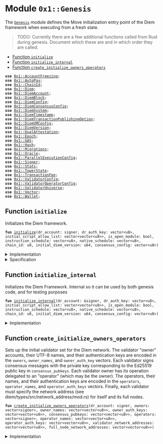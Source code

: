 
<a name="0x1_Genesis"></a>

# Module `0x1::Genesis`

The <code><a href="Genesis.md#0x1_Genesis">Genesis</a></code> module defines the Move initialization entry point of the Diem framework
when executing from a fresh state.

> TODO: Currently there are a few additional functions called from Rust during genesis.
> Document which these are and in which order they are called.


-  [Function `initialize`](#0x1_Genesis_initialize)
-  [Function `initialize_internal`](#0x1_Genesis_initialize_internal)
-  [Function `create_initialize_owners_operators`](#0x1_Genesis_create_initialize_owners_operators)


<pre><code><b>use</b> <a href="AccountFreezing.md#0x1_AccountFreezing">0x1::AccountFreezing</a>;
<b>use</b> <a href="AutoPay.md#0x1_AutoPay">0x1::AutoPay</a>;
<b>use</b> <a href="ChainId.md#0x1_ChainId">0x1::ChainId</a>;
<b>use</b> <a href="Diem.md#0x1_Diem">0x1::Diem</a>;
<b>use</b> <a href="DiemAccount.md#0x1_DiemAccount">0x1::DiemAccount</a>;
<b>use</b> <a href="DiemBlock.md#0x1_DiemBlock">0x1::DiemBlock</a>;
<b>use</b> <a href="DiemConfig.md#0x1_DiemConfig">0x1::DiemConfig</a>;
<b>use</b> <a href="DiemConsensusConfig.md#0x1_DiemConsensusConfig">0x1::DiemConsensusConfig</a>;
<b>use</b> <a href="DiemSystem.md#0x1_DiemSystem">0x1::DiemSystem</a>;
<b>use</b> <a href="DiemTimestamp.md#0x1_DiemTimestamp">0x1::DiemTimestamp</a>;
<b>use</b> <a href="DiemTransactionPublishingOption.md#0x1_DiemTransactionPublishingOption">0x1::DiemTransactionPublishingOption</a>;
<b>use</b> <a href="DiemVMConfig.md#0x1_DiemVMConfig">0x1::DiemVMConfig</a>;
<b>use</b> <a href="DiemVersion.md#0x1_DiemVersion">0x1::DiemVersion</a>;
<b>use</b> <a href="DualAttestation.md#0x1_DualAttestation">0x1::DualAttestation</a>;
<b>use</b> <a href="Epoch.md#0x1_Epoch">0x1::Epoch</a>;
<b>use</b> <a href="GAS.md#0x1_GAS">0x1::GAS</a>;
<b>use</b> <a href="../../../../../../../DPN/releases/artifacts/current/build/MoveStdlib/docs/Hash.md#0x1_Hash">0x1::Hash</a>;
<b>use</b> <a href="Migrations.md#0x1_Migrations">0x1::Migrations</a>;
<b>use</b> <a href="Oracle.md#0x1_Oracle">0x1::Oracle</a>;
<b>use</b> <a href="ParallelExecutionConfig.md#0x1_ParallelExecutionConfig">0x1::ParallelExecutionConfig</a>;
<b>use</b> <a href="../../../../../../../DPN/releases/artifacts/current/build/MoveStdlib/docs/Signer.md#0x1_Signer">0x1::Signer</a>;
<b>use</b> <a href="Stats.md#0x1_Stats">0x1::Stats</a>;
<b>use</b> <a href="TowerState.md#0x1_TowerState">0x1::TowerState</a>;
<b>use</b> <a href="TransactionFee.md#0x1_TransactionFee">0x1::TransactionFee</a>;
<b>use</b> <a href="ValidatorConfig.md#0x1_ValidatorConfig">0x1::ValidatorConfig</a>;
<b>use</b> <a href="ValidatorOperatorConfig.md#0x1_ValidatorOperatorConfig">0x1::ValidatorOperatorConfig</a>;
<b>use</b> <a href="ValidatorUniverse.md#0x1_ValidatorUniverse">0x1::ValidatorUniverse</a>;
<b>use</b> <a href="../../../../../../../DPN/releases/artifacts/current/build/MoveStdlib/docs/Vector.md#0x1_Vector">0x1::Vector</a>;
<b>use</b> <a href="Wallet.md#0x1_Wallet">0x1::Wallet</a>;
</code></pre>



<a name="0x1_Genesis_initialize"></a>

## Function `initialize`

Initializes the Diem framework.


<pre><code><b>fun</b> <a href="Genesis.md#0x1_Genesis_initialize">initialize</a>(dr_account: signer, dr_auth_key: vector&lt;u8&gt;, initial_script_allow_list: vector&lt;vector&lt;u8&gt;&gt;, is_open_module: bool, instruction_schedule: vector&lt;u8&gt;, native_schedule: vector&lt;u8&gt;, chain_id: u8, initial_diem_version: u64, consensus_config: vector&lt;u8&gt;)
</code></pre>



<details>
<summary>Implementation</summary>


<pre><code><b>fun</b> <a href="Genesis.md#0x1_Genesis_initialize">initialize</a>(
    dr_account: signer,
    // tc_account: signer, //////// 0L ////////
    dr_auth_key: vector&lt;u8&gt;,
    // tc_auth_key: vector&lt;u8&gt;, //////// 0L ////////
    initial_script_allow_list: vector&lt;vector&lt;u8&gt;&gt;,
    is_open_module: bool,
    instruction_schedule: vector&lt;u8&gt;,
    native_schedule: vector&lt;u8&gt;,
    chain_id: u8,
    initial_diem_version: u64,
    consensus_config: vector&lt;u8&gt;,
) {
    <a href="Genesis.md#0x1_Genesis_initialize_internal">initialize_internal</a>(
        &dr_account,
        // &tc_account, /////// 0L /////////
        dr_auth_key,
        // tc_auth_key, /////// 0L /////////
        initial_script_allow_list,
        is_open_module,
        instruction_schedule,
        native_schedule,
        chain_id,
        initial_diem_version,
        consensus_config,
    )
}
</code></pre>



</details>

<details>
<summary>Specification</summary>

For verification of genesis, the goal is to prove that all the invariants which
become active after the end of this function hold. This cannot be achieved with
modular verification as we do in regular continuous testing. Rather, this module must
be verified **together** with the module(s) which provides the invariant.

> TODO: currently verifying this module together with modules providing invariants
> (see above) times out. This can likely be solved by making more of the initialize
> functions called by this function opaque, and prove the according invariants locally to
> each module.

Assume that this is called in genesis state (no timestamp).


<pre><code><b>requires</b> <a href="DiemTimestamp.md#0x1_DiemTimestamp_is_genesis">DiemTimestamp::is_genesis</a>();
</code></pre>



</details>

<a name="0x1_Genesis_initialize_internal"></a>

## Function `initialize_internal`

Initializes the Diem Framework. Internal so it can be used by both genesis code, and for testing purposes


<pre><code><b>fun</b> <a href="Genesis.md#0x1_Genesis_initialize_internal">initialize_internal</a>(dr_account: &signer, dr_auth_key: vector&lt;u8&gt;, initial_script_allow_list: vector&lt;vector&lt;u8&gt;&gt;, is_open_module: bool, instruction_schedule: vector&lt;u8&gt;, native_schedule: vector&lt;u8&gt;, chain_id: u8, initial_diem_version: u64, consensus_config: vector&lt;u8&gt;)
</code></pre>



<details>
<summary>Implementation</summary>


<pre><code><b>fun</b> <a href="Genesis.md#0x1_Genesis_initialize_internal">initialize_internal</a>(
    dr_account: &signer,
    // tc_account: &signer, /////// 0L /////////
    dr_auth_key: vector&lt;u8&gt;,
    // tc_auth_key: vector&lt;u8&gt;, /////// 0L /////////
    initial_script_allow_list: vector&lt;vector&lt;u8&gt;&gt;,
    is_open_module: bool,
    instruction_schedule: vector&lt;u8&gt;,
    native_schedule: vector&lt;u8&gt;,
    chain_id: u8,
    initial_diem_version: u64,
    consensus_config: vector&lt;u8&gt;,
) {
    <a href="DiemAccount.md#0x1_DiemAccount_initialize">DiemAccount::initialize</a>(dr_account, x"00000000000000000000000000000000");

    <a href="ChainId.md#0x1_ChainId_initialize">ChainId::initialize</a>(dr_account, chain_id);

    // On-chain config setup
    <a href="DiemConfig.md#0x1_DiemConfig_initialize">DiemConfig::initialize</a>(dr_account);

    // Consensus config setup
    <a href="DiemConsensusConfig.md#0x1_DiemConsensusConfig_initialize">DiemConsensusConfig::initialize</a>(dr_account);

    // Parallel execution config setup
    <a href="ParallelExecutionConfig.md#0x1_ParallelExecutionConfig_initialize_parallel_execution">ParallelExecutionConfig::initialize_parallel_execution</a>(dr_account);

    // Currency setup
    <a href="Diem.md#0x1_Diem_initialize">Diem::initialize</a>(dr_account);

    /////// 0L /////////
    // // Currency setup
    // <a href="XUS.md#0x1_XUS_initialize">XUS::initialize</a>(dr_account, tc_account);
    // <a href="XDX.md#0x1_XDX_initialize">XDX::initialize</a>(dr_account, tc_account);
    <a href="GAS.md#0x1_GAS_initialize">GAS::initialize</a>(dr_account);

    <a href="AccountFreezing.md#0x1_AccountFreezing_initialize">AccountFreezing::initialize</a>(dr_account);
    <a href="TransactionFee.md#0x1_TransactionFee_initialize">TransactionFee::initialize</a>(dr_account); /////// 0L /////////

    <a href="DiemSystem.md#0x1_DiemSystem_initialize_validator_set">DiemSystem::initialize_validator_set</a>(dr_account);
    <a href="DiemVersion.md#0x1_DiemVersion_initialize">DiemVersion::initialize</a>(dr_account, initial_diem_version);
    <a href="DualAttestation.md#0x1_DualAttestation_initialize">DualAttestation::initialize</a>(dr_account);
    <a href="DiemBlock.md#0x1_DiemBlock_initialize_block_metadata">DiemBlock::initialize_block_metadata</a>(dr_account);

    /////// 0L /////////
    // DiemAccount::create_burn_account(dr_account, x"00000000000000000000000000000000");
    // Outside of testing, brick the diemroot account.
    <b>if</b> (chain_id == 1 || chain_id == 7) {
        dr_auth_key = <a href="../../../../../../../DPN/releases/artifacts/current/build/MoveStdlib/docs/Hash.md#0x1_Hash_sha3_256">Hash::sha3_256</a>(b"Protests rage across the nation");
    };

    // Rotate auth keys for DiemRoot and TreasuryCompliance accounts <b>to</b> the given
    // values
    <b>let</b> dr_rotate_key_cap = <a href="DiemAccount.md#0x1_DiemAccount_extract_key_rotation_capability">DiemAccount::extract_key_rotation_capability</a>(dr_account);
    <a href="DiemAccount.md#0x1_DiemAccount_rotate_authentication_key">DiemAccount::rotate_authentication_key</a>(&dr_rotate_key_cap, dr_auth_key);
    <a href="DiemAccount.md#0x1_DiemAccount_restore_key_rotation_capability">DiemAccount::restore_key_rotation_capability</a>(dr_rotate_key_cap);

    /////// 0L /////////
    // <b>let</b> tc_rotate_key_cap = <a href="DiemAccount.md#0x1_DiemAccount_extract_key_rotation_capability">DiemAccount::extract_key_rotation_capability</a>(tc_account);
    // <a href="DiemAccount.md#0x1_DiemAccount_rotate_authentication_key">DiemAccount::rotate_authentication_key</a>(&tc_rotate_key_cap, tc_auth_key);
    // <a href="DiemAccount.md#0x1_DiemAccount_restore_key_rotation_capability">DiemAccount::restore_key_rotation_capability</a>(tc_rotate_key_cap);

    <a href="DiemTransactionPublishingOption.md#0x1_DiemTransactionPublishingOption_initialize">DiemTransactionPublishingOption::initialize</a>(
        dr_account,
        initial_script_allow_list,
        is_open_module,
    );

    <a href="DiemVMConfig.md#0x1_DiemVMConfig_initialize">DiemVMConfig::initialize</a>(
        dr_account,
        instruction_schedule,
        native_schedule,
        chain_id /////// 0L /////////
    );

    <a href="DiemConsensusConfig.md#0x1_DiemConsensusConfig_set">DiemConsensusConfig::set</a>(dr_account, consensus_config);

    /////// 0L /////////
    // <b>let</b> tc_rotate_key_cap = <a href="DiemAccount.md#0x1_DiemAccount_extract_key_rotation_capability">DiemAccount::extract_key_rotation_capability</a>(tc_account);
    // <a href="DiemAccount.md#0x1_DiemAccount_rotate_authentication_key">DiemAccount::rotate_authentication_key</a>(&tc_rotate_key_cap, tc_auth_key);
    // <a href="DiemAccount.md#0x1_DiemAccount_restore_key_rotation_capability">DiemAccount::restore_key_rotation_capability</a>(tc_rotate_key_cap);
    <a href="Stats.md#0x1_Stats_initialize">Stats::initialize</a>(dr_account);
    <a href="ValidatorUniverse.md#0x1_ValidatorUniverse_initialize">ValidatorUniverse::initialize</a>(dr_account);
    <a href="AutoPay.md#0x1_AutoPay_initialize">AutoPay::initialize</a>(dr_account);
    // FullnodeSubsidy::init_fullnode_sub(dr_account);
    <a href="Oracle.md#0x1_Oracle_initialize">Oracle::initialize</a>(dr_account);
    <a href="TowerState.md#0x1_TowerState_init_miner_list_and_stats">TowerState::init_miner_list_and_stats</a>(dr_account);
    <a href="TowerState.md#0x1_TowerState_init_difficulty">TowerState::init_difficulty</a>(dr_account);
    <a href="Wallet.md#0x1_Wallet_init">Wallet::init</a>(dr_account);
    <a href="DiemAccount.md#0x1_DiemAccount_vm_init_slow">DiemAccount::vm_init_slow</a>(dr_account);
    <a href="Migrations.md#0x1_Migrations_init">Migrations::init</a>(dr_account);

    // After we have called this function, all invariants which are guarded by
    // `<a href="DiemTimestamp.md#0x1_DiemTimestamp_is_operating">DiemTimestamp::is_operating</a>() ==&gt; ...` will become active and a verification condition.
    // See also discussion at function specification.
    <a href="DiemTimestamp.md#0x1_DiemTimestamp_set_time_has_started">DiemTimestamp::set_time_has_started</a>(dr_account);
    <a href="Epoch.md#0x1_Epoch_initialize">Epoch::initialize</a>(dr_account); /////// 0L /////////


    // <b>if</b> this is tesnet, fund the root account so the smoketests can run. They <b>use</b> <a href="PaymentScripts.md#0x1_PaymentScripts">PaymentScripts</a> functions <b>to</b> test many things.
    // TODO(0L): make this only tun in testsnet. Though we need <b>to</b> make smoketest always initialize in test mode.
    // <b>if</b> (<a href="Testnet.md#0x1_Testnet_is_testnet">Testnet::is_testnet</a>()) {
      <b>let</b> val = 10000000;
      <a href="DiemAccount.md#0x1_DiemAccount_add_currency">DiemAccount::add_currency</a>&lt;<a href="GAS.md#0x1_GAS_GAS">GAS::GAS</a>&gt;(dr_account);
      <b>let</b> coin = <a href="Diem.md#0x1_Diem_mint">Diem::mint</a>&lt;<a href="GAS.md#0x1_GAS_GAS">GAS::GAS</a>&gt;(dr_account, val);
      <a href="DiemAccount.md#0x1_DiemAccount_vm_deposit_with_metadata">DiemAccount::vm_deposit_with_metadata</a>(
        dr_account,
        @DiemRoot,
        coin,
        x"",
        x"",
      )

    // }
}
</code></pre>



</details>

<a name="0x1_Genesis_create_initialize_owners_operators"></a>

## Function `create_initialize_owners_operators`

Sets up the initial validator set for the Diem network.
The validator "owner" accounts, their UTF-8 names, and their authentication
keys are encoded in the <code>owners</code>, <code>owner_names</code>, and <code>owner_auth_key</code> vectors.
Each validator signs consensus messages with the private key corresponding to the Ed25519
public key in <code>consensus_pubkeys</code>.
Each validator owner has its operation delegated to an "operator" (which may be
the owner). The operators, their names, and their authentication keys are encoded
in the <code>operators</code>, <code>operator_names</code>, and <code>operator_auth_keys</code> vectors.
Finally, each validator must specify the network address
(see diem/types/src/network_address/mod.rs) for itself and its full nodes.


<pre><code><b>fun</b> <a href="Genesis.md#0x1_Genesis_create_initialize_owners_operators">create_initialize_owners_operators</a>(dr_account: signer, owners: vector&lt;signer&gt;, owner_names: vector&lt;vector&lt;u8&gt;&gt;, owner_auth_keys: vector&lt;vector&lt;u8&gt;&gt;, consensus_pubkeys: vector&lt;vector&lt;u8&gt;&gt;, operators: vector&lt;signer&gt;, operator_names: vector&lt;vector&lt;u8&gt;&gt;, operator_auth_keys: vector&lt;vector&lt;u8&gt;&gt;, validator_network_addresses: vector&lt;vector&lt;u8&gt;&gt;, full_node_network_addresses: vector&lt;vector&lt;u8&gt;&gt;)
</code></pre>



<details>
<summary>Implementation</summary>


<pre><code><b>fun</b> <a href="Genesis.md#0x1_Genesis_create_initialize_owners_operators">create_initialize_owners_operators</a>(
    dr_account: signer,
    owners: vector&lt;signer&gt;,
    owner_names: vector&lt;vector&lt;u8&gt;&gt;,
    owner_auth_keys: vector&lt;vector&lt;u8&gt;&gt;,
    consensus_pubkeys: vector&lt;vector&lt;u8&gt;&gt;,
    operators: vector&lt;signer&gt;,
    operator_names: vector&lt;vector&lt;u8&gt;&gt;,
    operator_auth_keys: vector&lt;vector&lt;u8&gt;&gt;,
    validator_network_addresses: vector&lt;vector&lt;u8&gt;&gt;,
    full_node_network_addresses: vector&lt;vector&lt;u8&gt;&gt;,
) {
    <b>let</b> num_owners = <a href="../../../../../../../DPN/releases/artifacts/current/build/MoveStdlib/docs/Vector.md#0x1_Vector_length">Vector::length</a>(&owners);
    <b>let</b> num_owner_names = <a href="../../../../../../../DPN/releases/artifacts/current/build/MoveStdlib/docs/Vector.md#0x1_Vector_length">Vector::length</a>(&owner_names);
    <b>assert</b>!(num_owners == num_owner_names, 0);
    <b>let</b> num_owner_keys = <a href="../../../../../../../DPN/releases/artifacts/current/build/MoveStdlib/docs/Vector.md#0x1_Vector_length">Vector::length</a>(&owner_auth_keys);
    <b>assert</b>!(num_owner_names == num_owner_keys, 0);
    <b>let</b> num_operators = <a href="../../../../../../../DPN/releases/artifacts/current/build/MoveStdlib/docs/Vector.md#0x1_Vector_length">Vector::length</a>(&operators);
    <b>assert</b>!(num_owner_keys == num_operators, 0);
    <b>let</b> num_operator_names = <a href="../../../../../../../DPN/releases/artifacts/current/build/MoveStdlib/docs/Vector.md#0x1_Vector_length">Vector::length</a>(&operator_names);
    <b>assert</b>!(num_operators == num_operator_names, 0);
    <b>let</b> num_operator_keys = <a href="../../../../../../../DPN/releases/artifacts/current/build/MoveStdlib/docs/Vector.md#0x1_Vector_length">Vector::length</a>(&operator_auth_keys);
    <b>assert</b>!(num_operator_names == num_operator_keys, 0);
    <b>let</b> num_validator_network_addresses = <a href="../../../../../../../DPN/releases/artifacts/current/build/MoveStdlib/docs/Vector.md#0x1_Vector_length">Vector::length</a>(&validator_network_addresses);
    <b>assert</b>!(num_operator_keys == num_validator_network_addresses, 0);
    <b>let</b> num_full_node_network_addresses = <a href="../../../../../../../DPN/releases/artifacts/current/build/MoveStdlib/docs/Vector.md#0x1_Vector_length">Vector::length</a>(&full_node_network_addresses);
    <b>assert</b>!(num_validator_network_addresses == num_full_node_network_addresses, 0);

    <b>let</b> i = 0;
    <b>let</b> dummy_auth_key_prefix = x"00000000000000000000000000000000";
    <b>while</b> (i &lt; num_owners) {
        <b>let</b> owner = <a href="../../../../../../../DPN/releases/artifacts/current/build/MoveStdlib/docs/Vector.md#0x1_Vector_borrow">Vector::borrow</a>(&owners, i);
        <b>let</b> owner_address = <a href="../../../../../../../DPN/releases/artifacts/current/build/MoveStdlib/docs/Signer.md#0x1_Signer_address_of">Signer::address_of</a>(owner);
        <b>let</b> owner_name = *<a href="../../../../../../../DPN/releases/artifacts/current/build/MoveStdlib/docs/Vector.md#0x1_Vector_borrow">Vector::borrow</a>(&owner_names, i);
        // create each validator account and rotate its auth key <b>to</b> the correct value
        <a href="DiemAccount.md#0x1_DiemAccount_create_validator_account">DiemAccount::create_validator_account</a>(
            &dr_account, owner_address, <b>copy</b> dummy_auth_key_prefix, owner_name
        );

        <b>let</b> owner_auth_key = *<a href="../../../../../../../DPN/releases/artifacts/current/build/MoveStdlib/docs/Vector.md#0x1_Vector_borrow">Vector::borrow</a>(&owner_auth_keys, i);
        <b>let</b> rotation_cap = <a href="DiemAccount.md#0x1_DiemAccount_extract_key_rotation_capability">DiemAccount::extract_key_rotation_capability</a>(owner);
        <a href="DiemAccount.md#0x1_DiemAccount_rotate_authentication_key">DiemAccount::rotate_authentication_key</a>(&rotation_cap, owner_auth_key);
        <a href="DiemAccount.md#0x1_DiemAccount_restore_key_rotation_capability">DiemAccount::restore_key_rotation_capability</a>(rotation_cap);

        <b>let</b> operator = <a href="../../../../../../../DPN/releases/artifacts/current/build/MoveStdlib/docs/Vector.md#0x1_Vector_borrow">Vector::borrow</a>(&operators, i);
        <b>let</b> operator_address = <a href="../../../../../../../DPN/releases/artifacts/current/build/MoveStdlib/docs/Signer.md#0x1_Signer_address_of">Signer::address_of</a>(operator);
        <b>let</b> operator_name = *<a href="../../../../../../../DPN/releases/artifacts/current/build/MoveStdlib/docs/Vector.md#0x1_Vector_borrow">Vector::borrow</a>(&operator_names, i);
        // create the operator account + rotate its auth key <b>if</b> it does not already exist
        <b>if</b> (!<a href="DiemAccount.md#0x1_DiemAccount_exists_at">DiemAccount::exists_at</a>(operator_address)) {
            <a href="DiemAccount.md#0x1_DiemAccount_create_validator_operator_account">DiemAccount::create_validator_operator_account</a>(
                &dr_account, operator_address, <b>copy</b> dummy_auth_key_prefix, <b>copy</b> operator_name
            );
            <b>let</b> operator_auth_key = *<a href="../../../../../../../DPN/releases/artifacts/current/build/MoveStdlib/docs/Vector.md#0x1_Vector_borrow">Vector::borrow</a>(&operator_auth_keys, i);
            <b>let</b> rotation_cap = <a href="DiemAccount.md#0x1_DiemAccount_extract_key_rotation_capability">DiemAccount::extract_key_rotation_capability</a>(operator);
            <a href="DiemAccount.md#0x1_DiemAccount_rotate_authentication_key">DiemAccount::rotate_authentication_key</a>(&rotation_cap, operator_auth_key);
            <a href="DiemAccount.md#0x1_DiemAccount_restore_key_rotation_capability">DiemAccount::restore_key_rotation_capability</a>(rotation_cap);
        };
        // assign the operator <b>to</b> its validator
        <b>assert</b>!(<a href="ValidatorOperatorConfig.md#0x1_ValidatorOperatorConfig_get_human_name">ValidatorOperatorConfig::get_human_name</a>(operator_address) == operator_name, 0);
        <a href="ValidatorConfig.md#0x1_ValidatorConfig_set_operator">ValidatorConfig::set_operator</a>(owner, operator_address);

        // <b>use</b> the operator account set up the validator config
        <b>let</b> validator_network_address = *<a href="../../../../../../../DPN/releases/artifacts/current/build/MoveStdlib/docs/Vector.md#0x1_Vector_borrow">Vector::borrow</a>(&validator_network_addresses, i);
        <b>let</b> full_node_network_address = *<a href="../../../../../../../DPN/releases/artifacts/current/build/MoveStdlib/docs/Vector.md#0x1_Vector_borrow">Vector::borrow</a>(&full_node_network_addresses, i);
        <b>let</b> consensus_pubkey = *<a href="../../../../../../../DPN/releases/artifacts/current/build/MoveStdlib/docs/Vector.md#0x1_Vector_borrow">Vector::borrow</a>(&consensus_pubkeys, i);
        <a href="ValidatorConfig.md#0x1_ValidatorConfig_set_config">ValidatorConfig::set_config</a>(
            operator,
            owner_address,
            consensus_pubkey,
            validator_network_address,
            full_node_network_address
        );

        // finally, add this validator <b>to</b> the validator set
        <a href="DiemSystem.md#0x1_DiemSystem_add_validator">DiemSystem::add_validator</a>(&dr_account, owner_address);

        i = i + 1;
    }
}
</code></pre>



</details>

